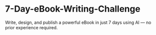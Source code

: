 # 7-Day-eBook-Writing-Challenge
Write, design, and publish a powerful eBook in just 7 days using AI — no prior experience required.
